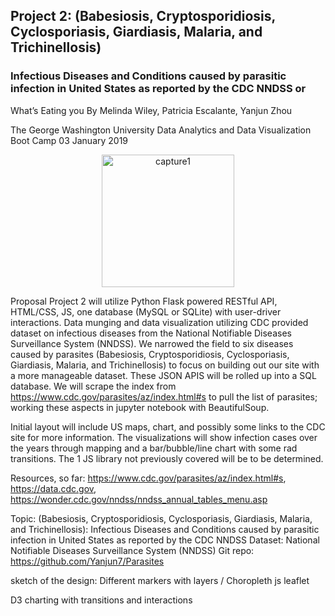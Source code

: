 ## Project 2: (Babesiosis, Cryptosporidiosis, Cyclosporiasis, Giardiasis, Malaria, and Trichinellosis)
### Infectious Diseases and Conditions caused by parasitic infection in United States as reported by the CDC NNDSS or
What’s Eating you 
By Melinda Wiley, Patricia Escalante, Yanjun Zhou

The George Washington University Data Analytics and Data Visualization Boot Camp
03 January 2019

<p align="center">
  <img width="212" alt="capture1" src="https://user-images.githubusercontent.com/41865917/50668218-b69b1b80-0f8b-11e9-9f98-6d2bcd1d64b3.PNG">
</p>


Proposal
Project 2 will utilize Python Flask powered RESTful API, HTML/CSS, JS, one database (MySQL or SQLite) with user-driver interactions. Data munging and data visualization utilizing CDC provided dataset on infectious diseases from the National Notifiable Diseases Surveillance System (NNDSS). We narrowed the field to six diseases caused by parasites (Babesiosis, Cryptosporidiosis, Cyclosporiasis, Giardiasis, Malaria, and Trichinellosis) to focus on building out our site with a more manageable dataset. These JSON APIS will be rolled up into a SQL database. We will scrape the index from https://www.cdc.gov/parasites/az/index.html#s to pull the list of parasites; working these aspects in jupyter notebook with BeautifulSoup. 

Initial layout will include US maps, chart, and possibly some links to the CDC site for more information. The visualizations will show infection cases over the years through mapping and a bar/bubble/line chart with some rad transitions. The 1 JS library not previously covered will be to be determined. 

Resources, so far: https://www.cdc.gov/parasites/az/index.html#s, https://data.cdc.gov, https://wonder.cdc.gov/nndss/nndss_annual_tables_menu.asp

Topic: (Babesiosis, Cryptosporidiosis, Cyclosporiasis, Giardiasis, Malaria, and Trichinellosis): Infectious Diseases and Conditions caused by parasitic infection in United States as reported by the CDC NNDSS
Dataset: National Notifiable Diseases Surveillance System (NNDSS)
Git repo: https://github.com/Yanjun7/Parasites 

sketch of the design:
Different markers with layers / Choropleth js leaflet
   

D3 charting with transitions and interactions 
